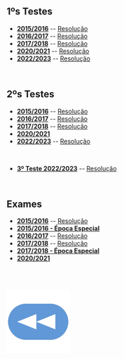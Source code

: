 ## 1ºs Testes
* [**2015/2016**](AUC-1516-t1.pdf) -- [Resolução](AUC-1516-t1-res.pdf)
* [**2016/2017**](AUC-1617-t1.pdf) -- [Resolução](AUC-1617-t1-res.pdf)
* [**2017/2018**](AUC-1718-t1.pdf) -- [Resolução](AUC-1718-t1-res.pdf)
* [**2020/2021**](AUC-2021-t1.pdf) -- [Resolução](AUC-2021-t1-res.png)
* [**2022/2023**](AUC-2223-t1.pdf) -- [Resolução](AUC-2223-t1-res.pdf)

<br>

## 2ºs Testes
* [**2015/2016**](AUC-1516-t2.pdf) -- [Resolução](AUC-1516-t2-res.pdf)
* [**2016/2017**](AUC-1617-t2.pdf) -- [Resolução](AUC-1617-t2-res.pdf)
* [**2017/2018**](AUC-1718-t2.pdf) -- [Resolução](AUC-1718-t2-res.pdf)
* [**2020/2021**](AUC-2021-t2.pdf)
* [**2022/2023**](AUC-2223-t2.pdf) -- [Resolução](AUC-2223-t2-res.pdf)

<br>

* [**3º Teste 2022/2023**](AUC-2223-t3.pdf) -- [Resolução](AUC-2223-t3-res.pdf)

<br>

## Exames
* [**2015/2016**](AUC-1516-tE.pdf) -- [Resolução](AUC-1516-tE-res.pdf)
* [**2015/2016 - Época Especial**](exame_especial_AUC_1516.pdf)
* [**2016/2017**](AUC-1617-tE.pdf) -- [Resolução](AUC-1617-tE-res.pdf)
* [**2017/2018**](AUC-1718-tE.pdf) -- [Resolução](AUC-1718-tE-res.pdf)
* [**2017/2018 - Época Especial**](exame_especial_AUC_1718.pdf)
* [**2020/2021**](AUC-2021-tE.pdf)

<br><br>

[![retroceder](https://raw.githubusercontent.com/David81820/Recursos-LCC/main/Rewind.png)](https://david81820.github.io/Recursos-LCC/2ano/2sem/AUC)
